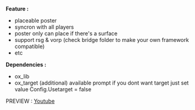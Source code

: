 **Feature :** 
- placeable poster
- syncron with all players
- poster only can place if there's a surface
- support rsg & vorp (check bridge folder to make your own framework compatible)
- etc

**Dependencies :**
- ox_lib
- ox_target (additional) available prompt if you dont want target just set value Config.Usetarget = false

PREVIEW : [Youtube](https://www.youtube.com/watch?v=NseqbFav9RA)
